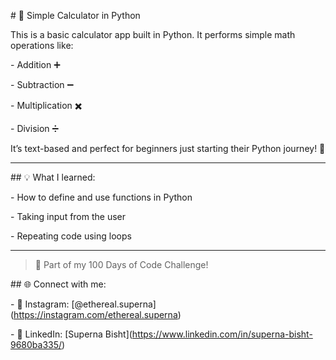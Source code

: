 \# 🧮 Simple Calculator in Python



This is a basic calculator app built in Python. It performs simple math operations like:



\- Addition ➕  

\- Subtraction ➖  

\- Multiplication ✖️  

\- Division ➗



It’s text-based and perfect for beginners just starting their Python journey! 🌱



---



\## 💡 What I learned:

\- How to define and use functions in Python

\- Taking input from the user

\- Repeating code using loops



---



> 🎯 Part of my 100 Days of Code Challenge!



\## 🌐 Connect with me:

\- 📸 Instagram: \[@ethereal.superna](https://instagram.com/ethereal.superna)  

\- 💼 LinkedIn: \[Superna Bisht](https://www.linkedin.com/in/superna-bisht-9680ba335/)



